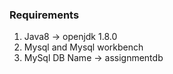 ### Requirements

1. Java8 -> openjdk 1.8.0
2. Mysql and Mysql workbench
3. MySql DB Name -> assignmentdb
